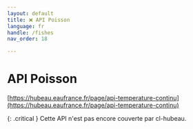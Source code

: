 ```yaml
---
layout: default
title: ❌ API Poisson
language: fr
handle: /fishes
nav_order: 18

---
```

# API Poisson

[https://hubeau.eaufrance.fr/page/api-temperature-continu](https://hubeau.eaufrance.fr/page/api-temperature-continu)

{: .critical }
Cette API n'est pas encore couverte par cl-hubeau.
